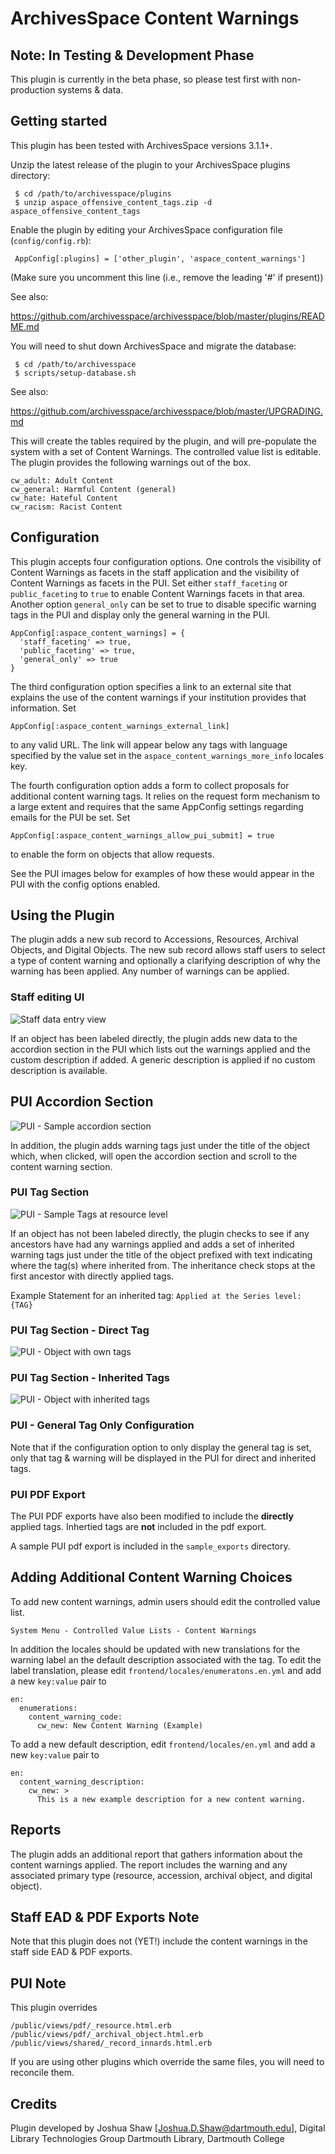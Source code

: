 ArchivesSpace Content Warnings
=============================

## Note: In Testing & Development Phase
This plugin is currently in the beta phase, so please test first with non-production
systems & data.

## Getting started

This plugin has been tested with ArchivesSpace versions 3.1.1+.

Unzip the latest release of the plugin to your
ArchivesSpace plugins directory:

     $ cd /path/to/archivesspace/plugins
     $ unzip aspace_offensive_content_tags.zip -d aspace_offensive_content_tags

Enable the plugin by editing your ArchivesSpace configuration file
(`config/config.rb`):

     AppConfig[:plugins] = ['other_plugin', 'aspace_content_warnings']

(Make sure you uncomment this line (i.e., remove the leading '#' if present))

See also:

  https://github.com/archivesspace/archivesspace/blob/master/plugins/README.md

You will need to shut down ArchivesSpace and migrate the database:

     $ cd /path/to/archivesspace
     $ scripts/setup-database.sh

See also:

  https://github.com/archivesspace/archivesspace/blob/master/UPGRADING.md

This will create the tables required by the plugin, and will pre-populate the
system with a set of Content Warnings. The controlled value list is editable.
The plugin provides the following warnings out of the box.
```
cw_adult: Adult Content
cw_general: Harmful Content (general)
cw_hate: Hateful Content
cw_racism: Racist Content
```

## Configuration

This plugin accepts four configuration options. One controls the visibility of Content Warnings
as facets in the staff application and the visibility of Content Warnings
as facets in the PUI. Set either `staff_faceting` or `public_faceting` to `true` to
enable Content Warnings facets in that area. Another option `general_only` can be set to true to disable
specific warning tags in the PUI and display only the general warning in the PUI.

```
AppConfig[:aspace_content_warnings] = {
  'staff_faceting' => true,
  'public_faceting' => true,
  'general_only' => true
}
```

The third configuration option specifies a link to an external site that explains the use of the
content warnings if your institution provides that information. Set

```
AppConfig[:aspace_content_warnings_external_link]
```

to any valid URL. The link will appear below any tags with language specified by the value set in
the `aspace_content_warnings_more_info` locales key.

The fourth configuration option adds a form to collect proposals for additional content warning tags.
It relies on the request form mechanism to a large extent and requires that the same AppConfig
settings regarding emails for the PUI be set. Set

```
AppConfig[:aspace_content_warnings_allow_pui_submit] = true
```
to enable the form on objects that allow requests.

See the PUI images below for examples of how these would appear in the PUI with the config options
enabled.

## Using the Plugin

The plugin adds a new sub record to Accessions, Resources, Archival Objects, and Digital Objects.
The new sub record allows staff users to select a type of content warning and optionally a
clarifying description of why the warning has been applied. Any number of warnings can be applied.

### Staff editing UI
![Staff data entry view](readme_images/ContentWarning-staff-data-entry.png)

If an object has been labeled directly, the plugin adds new data to the accordion section in the
PUI which lists out the warnings applied and the custom description if added. A generic description
is applied if no custom description is available.

## PUI Accordion Section
![PUI - Sample accordion section](readme_images/ContentWarning-PUI-accordion.png)

In addition, the plugin adds warning tags just under the title of the object which, when clicked,
will open the accordion section and scroll to the content warning section.

### PUI Tag Section
![PUI - Sample Tags at resource level](readme_images/ContentWarning-PUI-with-tags.png)

If an object has not been labeled directly, the plugin checks to see if any ancestors have had any
warnings applied and adds a set of inherited warning tags just under the title of the object prefixed
with text indicating where the tag(s) where inherited from. The inheritance check stops at the first
ancestor with directly applied tags.

Example Statement for an inherited tag: `Applied at the Series level: {TAG}`

### PUI Tag Section - Direct Tag
![PUI - Object with own tags](readme_images/ContentWarning-PUI-child-object-with-own-tags.png)

### PUI Tag Section - Inherited Tags
![PUI - Object with inherited tags](readme_images/ContentWarning-PUI-child-object-showing-inheritance.png)

### PUI - General Tag Only Configuration

Note that if the configuration option to only display the general tag is set, only that tag & warning
will be displayed in the PUI for direct and inherited tags.

### PUI PDF Export

The PUI PDF exports have also been modified to include the **directly** applied tags. Inhertied tags
are **not** included in the pdf export.

A sample PUI pdf export is included in the `sample_exports` directory.

## Adding Additional Content Warning Choices

To add new content warnings, admin users should edit the controlled value list.
```
System Menu - Controlled Value Lists - Content Warnings
```

In addition the locales should be updated with new translations for the warning label an the default
description associated with the tag. To edit the label translation, please edit
`frontend/locales/enumeratons.en.yml` and add a new `key:value` pair to
```
en:
  enumerations:
    content_warning_code:
      cw_new: New Content Warning (Example)    
```

To add a new default description, edit `frontend/locales/en.yml` and add a new `key:value` pair
to
```
en:
  content_warning_description:
    cw_new: >
      This is a new example description for a new content warning.    
```  

## Reports

The plugin adds an additional report that gathers information about the content warnings applied. The
report includes the warning and any associated primary type (resource, accession, archival object,
and digital object).

## Staff EAD & PDF Exports Note

Note that this plugin does not (YET!) include the content warnings in the staff side EAD & PDF
exports.

## PUI Note

This plugin overrides

    /public/views/pdf/_resource.html.erb
    /public/views/pdf/_archival_object.html.erb
    /public/views/shared/_record_innards.html.erb

If you are using other plugins which override the same files, you will need to reconcile
them.

## Credits

Plugin developed by Joshua Shaw [Joshua.D.Shaw@dartmouth.edu], Digital Library Technologies Group
Dartmouth Library, Dartmouth College
